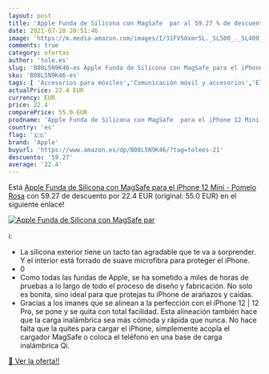 ```yaml
---
layout: post
title: 'Apple Funda de Silicona con MagSafe  par al 59.27 % de descuento'
date: 2021-07-28 20:51:46
image: 'https://m.media-amazon.com/images/I/31FV50xmr5L._SL500_._SL400_.jpg'
comments: true
category: ofertas
author: 'tole.es'
slug: 'B08L5N9K46-es Apple Funda de Silicona con MagSafe para el iPhone 12 Mini...'
sku: 'B08L5N9K46-es'
tags: [ 'Accesorios para móviles','Comunicación móvil y accesorios','Electrónica','Fundas y carcasas para teléfonos móviles','apple','iphone', ]
actualPrice: 22.4 EUR
currency: EUR
price: 22.4
comparePrice: 55.0 EUR
prodname: 'Apple Funda de Silicona con MagSafe  para el iPhone 12 Mini  - Pomelo Rosa'
country: 'es'
flag: '🇪🇸'
brand: 'Apple'
buyurl: 'https://www.amazon.es/dp/B08L5N9K46/?tag=tolees-21'
descuento: '59.27'
average: '22.4'
---
```


Está [Apple Funda de Silicona con MagSafe  para el iPhone 12 Mini  - Pomelo Rosa](https://www.amazon.es/dp/B08L5N9K46/?tag=tolees-21) con 59.27 de descuento por 22.4 EUR (original: 55.0 EUR) en el siguiente enlace!

[![Apple Funda de Silicona con MagSafe  par](https://m.media-amazon.com/images/I/31FV50xmr5L._SL500_._SL400_.jpg)](https://www.amazon.es/dp/B08L5N9K46/?tag=tolees-21)

ℹ️:

- La silicona exterior tiene un tacto tan agradable que te va a sorprender. Y el interior está forrado de suave microfibra para proteger el iPhone.
- 0
- Como todas las fundas de Apple, se ha sometido a miles de horas de pruebas a lo largo de todo el proceso de diseño y fabricación. No solo es bonita, sino ideal para que protejas tu iPhone de arañazos y caídas.
- Gracias a los imanes que se alinean a la perfección con el iPhone 12 | 12 Pro, se pone y se quita con total facilidad. Esta alineación también hace que la carga inalámbrica sea más cómoda y rápida que nunca. No hace falta que la quites para cargar el iPhone, simplemente acopla el cargador MagSafe o coloca el teléfono en una base de carga inalámbrica Qi.

[🛒 Ver la oferta!!](https://www.amazon.es/dp/B08L5N9K46/?tag=tolees-21)
